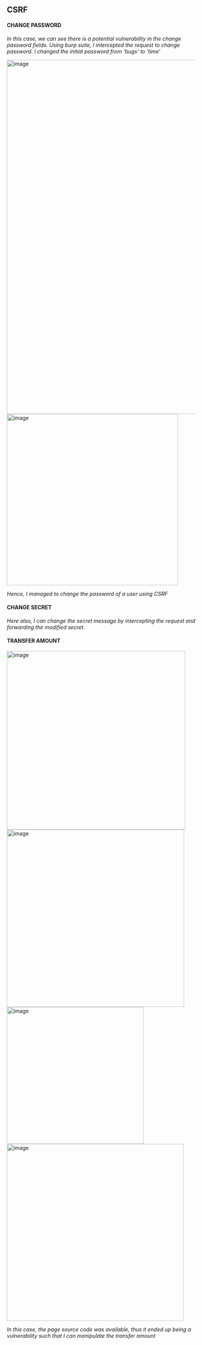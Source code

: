 ## CSRF 
#### CHANGE PASSWORD

<i> In this case, we can see there is a potential vulnerability in the change password fields. Using burp suite, I intercepted the request to change password. I changed the initial password from 'bugs' to 'time' </i>


<img width="944" alt="image" src="https://github.com/user-attachments/assets/92b090d8-394e-47af-9bba-380bd13f4fed">



<img width="457" alt="image" src="https://github.com/user-attachments/assets/771fa0a4-a0d2-40f3-9d3b-68f1efeae628">


<i> Hence, I managed to change the password of a user using CSRF </i>

#### CHANGE SECRET

<i> Here also, I can change the secret message by intercepting the request and forwarding the modified secret. </i>

#### TRANSFER AMOUNT

<img width="476" alt="image" src="https://github.com/user-attachments/assets/d32ebda0-eaf0-46a2-9834-7c6f117e30f5">



<img width="473" alt="image" src="https://github.com/user-attachments/assets/ff463b6b-3076-4527-9761-be9dfb28c663">


<img width="365" alt="image" src="https://github.com/user-attachments/assets/d31143d9-e1dc-4a38-ab13-a2043e6dfdcb">


<img width="472" alt="image" src="https://github.com/user-attachments/assets/6d7393c4-644b-4890-bb58-4fab3ee4a61d">


<i> In this case, the page source code was available, thus it ended up being a vulnerability such that I can manipulate the transfer amount </i>
